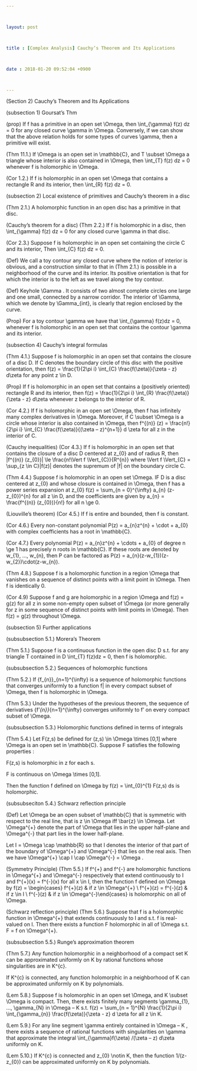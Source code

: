 ```yaml
---



layout: post



title : [Complex Analysis] Cauchy’s Theorem and Its Applications



date : 2018-01-20 09:52:04 +0900



---
```


(Section 2) Cauchy’s Theorem and Its Applications

(subsection 1) Goursat’s Thm

(prop) If f has a primitive in an open set \Omega, then \int_{\gamma} f(z) dz = 0 for any closed curve \gamma in \Omega. Conversely, if we can show that the above relation holds for some types of curves \gamma, then a primitive will exist.

(Thm 11.1.) If \Omega is an open set in \mathbb{C}, and T \subset \Omega a triangle whose interior is also contained in \Omega, then \int_{T} f(z) dz = 0 whenever f is holomorphic in \Omega.

(Cor 1.2.) If f is holomorphic in an open set \Omega that contains a rectangle R and its interior, then \int_{R} f(z) dz = 0.

(subsection 2) Local existence of primitives and Cauchy’s theorem in a disc

(Thm 2.1.) A holomorphic function in an open disc has a primitive in that disc.

(Cauchy’s theorem for a disc) (Thm 2.2.) If f is holomorphic in a disc, then \int_{\gamma} f(z) dz = 0 for any closed curve \gamma in that disc.

(Cor 2.3.) Suppose f is holomorphic in an open set containing the circle C and its interior, Then \int_{C} f(z) dz = 0.

(Def) We call a toy contour any closed curve where the notion of interior is obvious, and a construction similar to that in (Thm 2.1.) is possible in a neighborhood of the curve and its interior. Its positive orientation is that for which the interior is to the left as we travel along the toy contour.

(Def) Keyhole \Gamma . It consists of two almost complete circles one large and one small, connected by a narrow corridor. The interior of \Gamma, which we denote by \Gamma_{int}, is clearly that region enclosed by the curve.

(Prop) For a toy contour \gamma we have that \int_{\gamma} f(z)dz = 0, whenever f is holomorphic in an open set that contains the contour \gamma and its interior.

(subsection 4) Cauchy’s integral formulas

(Thm 4.1.) Suppose f is holomorphic in an open set that contains the closure of a disc D. If C denotes the boundary circle of this disc with the positive orientation, then f(z) = \frac{1}{2\pi i} \int_{C} \frac{f(\zeta)}{\zeta - z} d\zeta for any point z \in D.

(Prop) If f is holomorphic in an open set that contains a (positively oriented) rectangle R and its interior, then f(z) = \frac{1}{2\pi i} \int_{R} \frac{f(\zeta)}{\zeta - z} d\zeta whenever z belongs to the interior of R.

(Cor 4.2.) If f is holomorphic in an open set \Omega, then f has infinitely many complex derivatives in \Omega. Moreover, if C \subset \Omega is a circle whose interior is also contained in \Omega, then f^{(n)} (z) = \frac{n!}{2\pi i} \int_{C} \frac{f(\zeta)}{(\zeta – z)^{n+1}} d \zeta for all z in the interior of C.

(Cauchy inequalities) (Cor 4.3.) If f is holomorphic in an open set that contains the closure of a disc D centered at z_{0} and of radius R, then |f^{(n)} (z_{0})| \le \frac{n!\Vert f \Vert_{C}}{R^{n}} where \Vert f \Vert_{C} = \sup_{z \in C}|f(z)| denotes the supremum of |f| on the boundary circle C.

(Thm 4.4.) Suppose f is holomorphic in an open set \Omega. IF D is a disc centered at z_{0} and whose closure is contained in \Omega, then f has a power series expansion at z_{0} f(z) = \sum_{n = 0}^{\infty} a_{n} (z-z_{0})^{n} for all z \in D, and the coefficients are given by a_{n} = \frac{f^{(n)} (z_{0})}{n!} for all n \ge 0.

(Liouville’s theorem) (Cor 4.5.) If f is entire and bounded, then f is constant.

(Cor 4.6.) Every non-constant polynomial P(z) = a_{n}z^{n} + \cdot + a_{0} with complex coefficients has a root in \mathbb{C}.

(Cor 4.7.) Every polynomial P(z) = a_{n}z^{n} + \cdots + a_{0} of degree n \ge 1 has precisely n roots in \mathbb{C}. If these roots are denoted by w_{1}, …, w_{n}, then P can be factored as P(z) = a_{n}(z-w_{1})(z-w_{2})\cdot(z-w_{n}).

(Thm 4.8.) Suppose f is a holomorphic function in a region \Omega that vanishes on a sequence of distinct points with a limit point in \Omega. Then f is identically 0.

(Cor 4.9) Suppose f and g are holomorphic in a region \Omega and f(z) = g(z) for all z in some non-empty open subset of \Omega (or more generally for z in some sequence of distinct points with limit points in \Omega). Then f(z) = g(z) throughout \Omega.

(subsection 5) Further applications

(subsubsection 5.1.) Morera’s Theorem

(Thm 5.1.) Suppose f is a continuous function in the open disc D s.t. for any triangle T contained in D \int_{T} f(z)dz = 0, then f is holomorphic.

(subsubsection 5.2.) Sequences of holomorphic functions

(Thm 5.2.) If {f_{n}}_{n=1}^{\infty} is a sequence of holomorphic functions that converges uniformly to a function f| in every compact subset of \Omega, then f is holomorphic in \Omega.

(Thm 5.3.) Under the hypotheses of the previous theorem, the sequence of derivatives {f’_{n}}_{n=1}^{\infty} converges uniformly to f’ on every compact subset of \Omega.

(subsubsection 5.3.) Holomorphic functions defined in terms of integrals

(Thm 5.4.) Let F(z,s) be defined for (z,s) \in \Omega \times [0,1] where \Omega is an open set in \mathbb{C}. Suppose F satisfies the following properties :

F(z,s) is holomorphic in z for each s.

F is continuous on \Omega \times [0,1].

Then the function f defined on \Omega by f(z) = \int_{0}^{1} F(z,s) ds is holomorphic.

(subsubseciton 5.4.) Schwarz reflection principle

(Def) Let \Omega be an open subset of \mathbb{C} that is symmetric with respect to the real line, that is z \in \Omega iff \bar{z} \in \Omega. Let \Omega^{+} denote the part of \Omega that lies in the upper half-plane and \Omega^{-} that part lies in the lower half-plane.

Let I = \Omega \cap \mathbb{R} so that I denotes the interior of that part of the boundary of \Omega^{+} and \Omega^{-} that lies on the real axis. Then we have \Omega^{+} \cap I \cap \Omega^{-} = \Omega .

(Symmetry Principle) (Thm 5.5.) If f^{+} and f^{-} are holomorphic functions in \Omega^{+} and \Omega^{-} respectively that extend continuously to I and f^{+}(x) = f^{-}(x) for all x \in I, then the function f defined on \Omega by f(z) = \begin{cases} f^{+}(z) & if z \in \Omega^{+} \\ f^{+}(z) = f^{-}(z) & if z \in I \\ f^{-}(z) & if z \in \Omega^{-}\end{cases} is holomorphic on all of \Omega.

(Schwarz reflection principle) (Thm 5.6.) Suppose that f is a holomorphic function in \Omega^{+} that extends continuously to I and s.t. f is real-valued on I. Then there exists a function F holomorphic in all of \Omega s.t. F = f on \Omega^{+}.

(subsubsection 5.5.) Runge’s approximation theorem

(Thm 5.7.) Any function holomorphic in a neighborhood of a compact set K can be approximated uniformly on K by rational functions whose singularities are in K^{c}.

If K^{c} is connected, any function holomorphic in a neighborhood of K can be approximated uniformly on K by polynomials.

(Lem 5.8.) Suppose f is holomorphic in an open set \Omega, and K \subset \Omega is compact. Then, there exists finitely many segments \gamma_{1}, …, \gamma_{N} in \Omega – K s.t. f(z) = \sum_{n = 1}^{N} \frac{1}{2\pi i} \int_{\gamma_{n}} \frac{f(\zeta)}{\zeta - z} d \zeta for all z \in K.

(Lem 5.9.) For any line segment \gamma entirely contained in \Omega – K , there exists a sequence of rational functions with singularities on \gamma that approximate the integral \int_{\gamma}f(\zeta) /(\zeta – z) d\zeta uniformly on K.

(Lem 5.10.) If K^{c} is connected and z_{0} \notin K, then the function 1/(z-z_{0}) can be approximated uniformly on K by polynomials.

